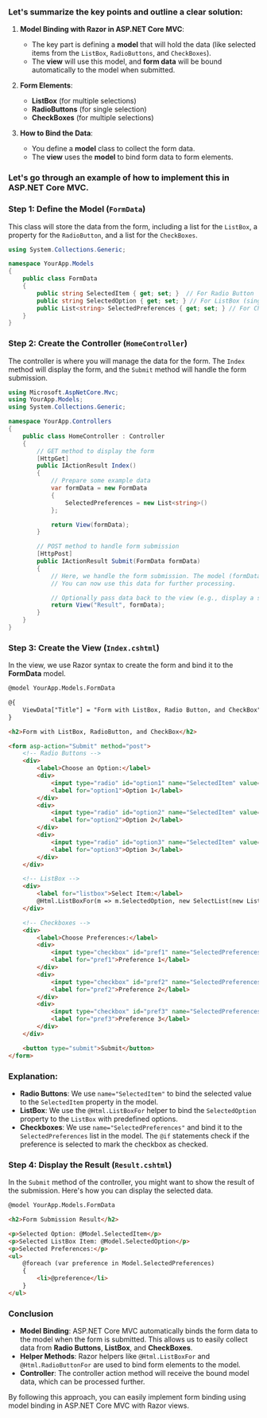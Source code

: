 
### Let's summarize the key points and outline a clear solution:

1. **Model Binding with Razor in ASP.NET Core MVC**:
   - The key part is defining a **model** that will hold the data (like selected items from the `ListBox`, `RadioButtons`, and `CheckBoxes`).
   - The **view** will use this model, and **form data** will be bound automatically to the model when submitted.

2. **Form Elements**:
   - **ListBox** (for multiple selections)
   - **RadioButtons** (for single selection)
   - **CheckBoxes** (for multiple selections)

3. **How to Bind the Data**:
   - You define a **model** class to collect the form data.
   - The **view** uses the **model** to bind form data to form elements.

### Let's go through an example of how to implement this in ASP.NET Core MVC.

### Step 1: Define the Model (`FormData`)

This class will store the data from the form, including a list for the `ListBox`, a property for the `RadioButton`, and a list for the `CheckBoxes`.

```csharp
using System.Collections.Generic;

namespace YourApp.Models
{
    public class FormData
    {
        public string SelectedItem { get; set; }  // For Radio Button
        public string SelectedOption { get; set; } // For ListBox (single select)
        public List<string> SelectedPreferences { get; set; } // For Checkboxes (multiple select)
    }
}
```

### Step 2: Create the Controller (`HomeController`)

The controller is where you will manage the data for the form. The `Index` method will display the form, and the `Submit` method will handle the form submission.

```csharp
using Microsoft.AspNetCore.Mvc;
using YourApp.Models;
using System.Collections.Generic;

namespace YourApp.Controllers
{
    public class HomeController : Controller
    {
        // GET method to display the form
        [HttpGet]
        public IActionResult Index()
        {
            // Prepare some example data
            var formData = new FormData
            {
                SelectedPreferences = new List<string>()
            };

            return View(formData);
        }

        // POST method to handle form submission
        [HttpPost]
        public IActionResult Submit(FormData formData)
        {
            // Here, we handle the form submission. The model (formData) is automatically populated.
            // You can now use this data for further processing.

            // Optionally pass data back to the view (e.g., display a success message).
            return View("Result", formData);
        }
    }
}
```

### Step 3: Create the View (`Index.cshtml`)

In the view, we use Razor syntax to create the form and bind it to the **FormData** model.

```html
@model YourApp.Models.FormData

@{
    ViewData["Title"] = "Form with ListBox, Radio Button, and CheckBox";
}

<h2>Form with ListBox, RadioButton, and CheckBox</h2>

<form asp-action="Submit" method="post">
    <!-- Radio Buttons -->
    <div>
        <label>Choose an Option:</label>
        <div>
            <input type="radio" id="option1" name="SelectedItem" value="Option1" @if(Model.SelectedItem == "Option1") { <text>checked</text> } />
            <label for="option1">Option 1</label>
        </div>
        <div>
            <input type="radio" id="option2" name="SelectedItem" value="Option2" @if(Model.SelectedItem == "Option2") { <text>checked</text> } />
            <label for="option2">Option 2</label>
        </div>
        <div>
            <input type="radio" id="option3" name="SelectedItem" value="Option3" @if(Model.SelectedItem == "Option3") { <text>checked</text> } />
            <label for="option3">Option 3</label>
        </div>
    </div>

    <!-- ListBox -->
    <div>
        <label for="listbox">Select Item:</label>
        @Html.ListBoxFor(m => m.SelectedOption, new SelectList(new List<string> { "C#", "Java", "Python", "JavaScript" }, "C#"))
    </div>

    <!-- Checkboxes -->
    <div>
        <label>Choose Preferences:</label>
        <div>
            <input type="checkbox" id="pref1" name="SelectedPreferences" value="Preference1" @if(Model.SelectedPreferences.Contains("Preference1")) { <text>checked</text> } />
            <label for="pref1">Preference 1</label>
        </div>
        <div>
            <input type="checkbox" id="pref2" name="SelectedPreferences" value="Preference2" @if(Model.SelectedPreferences.Contains("Preference2")) { <text>checked</text> } />
            <label for="pref2">Preference 2</label>
        </div>
        <div>
            <input type="checkbox" id="pref3" name="SelectedPreferences" value="Preference3" @if(Model.SelectedPreferences.Contains("Preference3")) { <text>checked</text> } />
            <label for="pref3">Preference 3</label>
        </div>
    </div>

    <button type="submit">Submit</button>
</form>
```

### Explanation:
- **Radio Buttons**: We use `name="SelectedItem"` to bind the selected value to the `SelectedItem` property in the model.
- **ListBox**: We use the `@Html.ListBoxFor` helper to bind the `SelectedOption` property to the `ListBox` with predefined options.
- **Checkboxes**: We use `name="SelectedPreferences"` and bind it to the `SelectedPreferences` list in the model. The `@if` statements check if the preference is selected to mark the checkbox as checked.

### Step 4: Display the Result (`Result.cshtml`)

In the `Submit` method of the controller, you might want to show the result of the submission. Here's how you can display the selected data.

```html
@model YourApp.Models.FormData

<h2>Form Submission Result</h2>

<p>Selected Option: @Model.SelectedItem</p>
<p>Selected ListBox Item: @Model.SelectedOption</p>
<p>Selected Preferences:</p>
<ul>
    @foreach (var preference in Model.SelectedPreferences)
    {
        <li>@preference</li>
    }
</ul>
```

### Conclusion

- **Model Binding**: ASP.NET Core MVC automatically binds the form data to the model when the form is submitted. This allows us to easily collect data from **Radio Buttons**, **ListBox**, and **CheckBoxes**.
- **Helper Methods**: Razor helpers like `@Html.ListBoxFor` and `@Html.RadioButtonFor` are used to bind form elements to the model.
- **Controller**: The controller action method will receive the bound model data, which can be processed further.

By following this approach, you can easily implement form binding using model binding in ASP.NET Core MVC with Razor views.